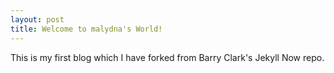 ```yaml
---
layout: post
title: Welcome to malydna's World!
---
```


This is my first blog which I have forked from Barry Clark's Jekyll Now repo.